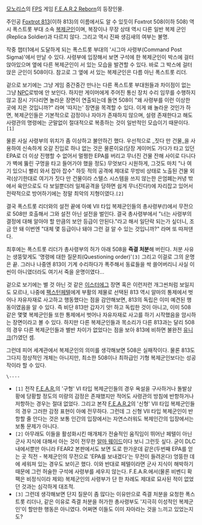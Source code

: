 [모노리스](%EB%AA%A8%EB%85%B8%EB%A6%AC%EC%8A%A4.md)의 [FPS](FPS.md) 게임
[F.E.A.R.2 Reborn](F.E.A.R.2%20Reborn.md)의 등장인물.

주인공 [Foxtrot 813](Foxtrot%20813.md)(이하 813)의 이름에서도 알 수 있듯이 Foxtrot 508(이하
508) 역시 폭스트롯 부대 소속 [복제군인](%EB%B3%B5%EC%A0%9C%EA%B5%B0%EC%9D%B8.md)이며, 복장이나
무장 상태 역시 다른 일반 복제 군인(Replica Soldier)과 다르지 않다. 그리고 역시 진짜 생김새의 여부는 불명.

작중 챕터1에서 도달하게 되는 폭스트롯 부대의 '시그마 사령부(Command Post Sigma)'에서 만날 수 있다. 사령부에 입장해서
보면 구석에 한 복제군인이 박스에 걸터 앉아있으며 옆에 다른 복제군인이 서 있는 모습을 발견할 수 있다. 바로 그 박스에 걸터앉은 군인이
508이다. 참고로 그 옆에 서 있는 복제군인은 다름 아닌 폭스트롯 리더.

겉으로 보기에는 그냥 게임 중간중간 만나는 다른 폭스트롯 부대원들과 차이점이 없는 그냥 [NPC](NPC.md)로밖에 안 보인다.
하지만 게이머에게 주어진 통신 장치 수리 임무를 수행하지 않고 잠시 기다리면 놀라운 장면이 연출되는데 돌연 508이 "왜 사령부를 이런
이상한 곳에 지은 것입니까?" 라며 '따지는' 장면을 목격할 수 있다. 이게 왜 놀라운 것인가 하면, 복제군인들은 기본적으로 감정이나 자아가
존재하지 않으며, 설령 존재한다고 해도 사령관의 명령에는 군말없이 절대적으로 복종하는 것이 일반적인 모습이기 때문이다.`[1]`

물론 사실 사령부의 위치가 좀 이상하고 불안하긴 했다. 우선적으로 _짓다 만 건물_을 사용하여 신속하게 오갈 진입로 하나 없는 것은
물론이요(당장 게이머도 가다가 타고 있던 EPA로 더 이상 진행할 수 없어서 멀쩡한 EPA를 버리고 무너진 건물 잔해 사이로 다니다가 벽에
뚫린 구멍을 타고 들어가야 했을 정도) 무엇보다 시원하게, 그것도 마치 "나 여기 있으니 빨리 와서 잡아 잡수" 하듯 적의 공격에 제대로
무방비 상태로 노출된 건물 외곽(상기한대로 여기가 짓다 만 건물이라 스텔스 시스템을 쓰지 않는한 은엄폐는커녕 밖에서 육안으로도 다 보일뿐더러
일제공격을 당하면 쉽게 무너진다!)에 자리잡고 있어서 전략적으로 방어하기에는 정말 최악의 지형이였다.`[2]`

결국 폭스트롯 리더와의 설전 끝에 아예 VII 타입 복제군인들의 총사령부(!)에서 무전으로 508만 호출해서 그와 설전 아닌 설전을 벌인다.
결국 총사령부에서 "너는 사령부의 결정에 대해 알아야 할 만큼의 보안 등급이 안된다."라고 해서 일단락 되는가 싶더니, 조금 안 돼 이번엔
"대체 몇 등급이나 돼야 그런 걸 알 수 있는 것입니까?" 라며 또 따져댄다.

최후에는 폭스트롯 리더가 총사령부의 허가 아래 508을 **즉결 처분**해 버린다. 처분 사유는 생뚱맞게도 '명령에 대한
질문죄(Questioning order)'`[3]` 그리고 이걸로 그의 운명은 끝. 그러나 나중엔 813이 기계 수리하다가 폭주해서 동료들을
싹 쓸어버리니 사실 이 씬이 아니였더라도 여기서 죽을 운명이였다...

겉으로 보기에는 별 것 아닌 것 같은 [이스터에그](%EC%9D%B4%EC%8A%A4%ED%84%B0%20%EC%97%90%EA%B7%B8.md) 장면 혹은 이런저런 개그씬처럼
보일지도 모르나, 나중에 [팩스턴페텔](%ED%8C%A9%EC%8A%A4%ED%84%B4%20%ED%8E%98%ED%85%94.md)에게 부활의 제물로 선택된 813
역시 알마의 통제에서 벗어나 자유자재로 사고하고 행동했다는 점을 감안해보면, 813의 독립은 이미 예견된 행동이였음을 알 수 있다. 즉 비단
813만 갑자기 앗! 하고 독립한 것이 아니고, 이미 508 같은 몇몇 복제군인들 또한 통제에서 벗어나 자유자재로 사고를 하기 시작했음을
암시하는 장면이라고 볼 수 있다. 하지만 다른 복제군인들과 목소리가 다른 813과는 달리 508의 경우 다른 복제군인들과 별반 차이가
없었다는 점을 보아 813에 비하면 불완전 [유니크](%EC%9C%A0%EB%8B%88%ED%81%AC.md)(?)였던 셈.

그런데 피어 세계관에서 복제군인의 의미를 생각해보면 508은 실패작이다. 물론 813도 그다지 정상적인 개체는 아니지만, 최소한 508이나
최하급인 기형 복제군인보다는 성공작이라 할 수 있다.

`\----`

  * `[1]` 전작 [F.E.A.R.](F.E.A.R..md)의 '구형' VI 타입 복제군인들의 경우 욕설을 구사하거나 돌발상황에 당황할 정도의 미량의 감정은 존재했지만 적어도 사령관의 방침에 반항하거나 저항하는 경우는 절대 없었다. 그리고 본작 [F.E.A.R.2](F.E.A.R.2.md)의 '신형' VII 타입 복제군인들의 경우 그러한 감정 표현이 아예 전무하다. 그런데 그 신형 VII 타입 복제군인이 반항할 줄 안다는 것은 보통 인간의 입장에서는 자연스러워도 복제인간의 입장에서는 보통 문제가 아니다.
  * `[2]` 아무래도 이들을 활성화시킨 매개체가 전술적인 움직임이 뛰어난 페텔이 아닌 군사 지식에 대해서 아는 것이 전무한 [알마 웨이드](%EC%95%8C%EB%A7%88%20%EC%9B%A8%EC%9D%B4%EB%93%9C.md)이다 보니 그런듯 싶다. 굳이 DLC 내에서뿐만 아니라 FEAR2 본판에서도 보면 도로 한가운데 같은(두번째 EPA를 얻는 곳 직전 - 복제군인의 무전으로 'EPA를 보내겠다'는 무전이 들려온다) 엉뚱한 데에 세워져 있는 경우도 보이곤 했다. 이와 반대로 페텔이라면 군사 지식이 해박하기 때문에 그런 허술한 구석에 사령부를 세우지 않는다. F.E.A.R.에서(물론 비벤디 확팩은 비정식이라 제외) 복제군인의 사령부가 단 한 차례도 제대로 묘사된 적이 없었던 것과는 심각하게 대조적.
  * `[3]` 그런데 생각해보면 단지 질문이 좀 많다는 이유만으로 즉결 처분을 요청한 폭스트롯 리더나, 같은 이유로 즉결 처분을 허가한 총사령부도 '지극히 이성적인 복제군인'이 할만한 행동은 아니였다. 어쩌면 이들도 이미 자아라는 것을 느끼고 있었는지도?


